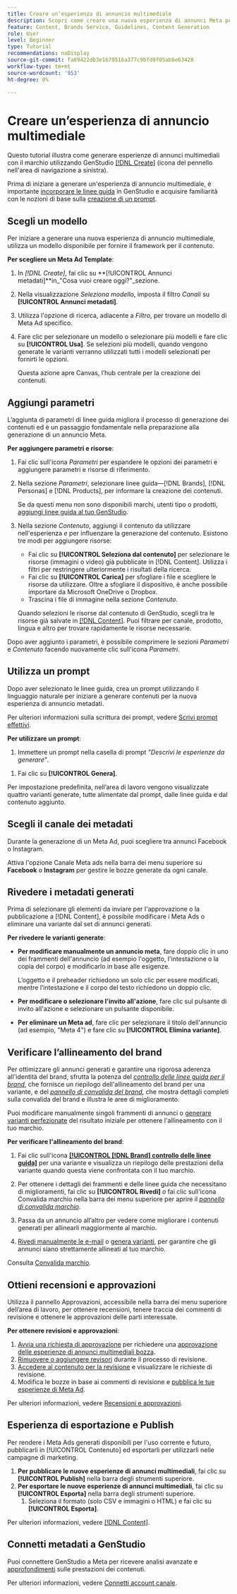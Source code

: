 ```yaml
---
title: Creare un’esperienza di annuncio multimediale
description: Scopri come creare una nuova esperienza di annunci Meta per il brand, per Facebook o Instagram, con IA generativa.
feature: Content, Brands Service, Guidelines, Content Generation
role: User
level: Beginner
type: Tutorial
recommendations: noDisplay
source-git-commit: fa89422db3e1679516a377c9bfd9f05ab6e63428
workflow-type: tm+mt
source-wordcount: '953'
ht-degree: 0%

---
```



# Creare un’esperienza di annuncio multimediale

Questo tutorial illustra come generare esperienze di annunci multimediali con il marchio utilizzando GenStudio [[!DNL Create]](/help/user-guide/create/overview.md) (icona del pennello nell&#39;area di navigazione a sinistra).

Prima di iniziare a generare un&#39;esperienza di annuncio multimediale, è importante [incorporare le linee guida](/help/user-guide/guidelines/add-guidelines.md) in GenStudio e acquisire familiarità con le nozioni di base sulla [creazione di un prompt](/help/user-guide/effective-prompts.md).

## Scegli un modello

Per iniziare a generare una nuova esperienza di annuncio multimediale, utilizza un modello disponibile per fornire il framework per il contenuto.

**Per scegliere un Meta Ad Template**:

1. In _[!DNL Create]_, fai clic su **[!UICONTROL Annunci metadati]**in_&quot;Cosa vuoi creare oggi?&quot;_sezione.
1. Nella visualizzazione _Seleziona modello_, imposta il filtro _Canali_ su **[!UICONTROL Annunci metadati]**.
1. Utilizza l&#39;opzione di ricerca, adiacente a _Filtro_, per trovare un modello di Meta Ad specifico.
1. Fare clic per selezionare un modello o selezionare più modelli e fare clic su **[!UICONTROL Usa]**. Se selezioni più modelli, quando vengono generate le varianti verranno utilizzati tutti i modelli selezionati per fornirti le opzioni.

   Questa azione apre Canvas, l’hub centrale per la creazione dei contenuti.

## Aggiungi parametri

L’aggiunta di parametri di linee guida migliora il processo di generazione dei contenuti ed è un passaggio fondamentale nella preparazione alla generazione di un annuncio Meta.

**Per aggiungere parametri e risorse**:

1. Fai clic sull&#39;icona _Parametri_ per espandere le opzioni dei parametri e aggiungere parametri e risorse di riferimento.
1. Nella sezione _Parametri_, selezionare linee guida—[!DNL Brands], [!DNL Personas] e [!DNL Products], per informare la creazione dei contenuti.

   Se da questi menu non sono disponibili marchi, utenti tipo o prodotti, [aggiungi linee guida al tuo GenStudio](/help/user-guide/guidelines/add-guidelines.md).

1. Nella sezione _Contenuto_, aggiungi il contenuto da utilizzare nell&#39;esperienza *e* per influenzare la generazione del contenuto. Esistono tre modi per aggiungere risorse:
   * Fai clic su **[!UICONTROL Seleziona dal contenuto]** per selezionare le risorse (immagini o video) già pubblicate in [!DNL Content]. Utilizza i filtri per restringere ulteriormente i risultati della ricerca.
   * Fai clic su **[!UICONTROL Carica]** per sfogliare i file e scegliere le risorse da utilizzare. Oltre a sfogliare il dispositivo, è anche possibile importare da Microsoft OneDrive o Dropbox.
   * Trascina i file di immagine nella sezione _Contenuto_.

   Quando selezioni le risorse dal contenuto di GenStudio, scegli tra le risorse già salvate in [[!DNL Content]](/help/user-guide/content/overview.md). Puoi filtrare per canale, prodotto, lingua e altro per trovare rapidamente le risorse necessarie.

Dopo aver aggiunto i parametri, è possibile comprimere le sezioni *Parametri* e *Contenuto* facendo nuovamente clic sull&#39;icona _Parametri_.

## Utilizza un prompt

Dopo aver selezionato le linee guida, crea un prompt utilizzando il linguaggio naturale per iniziare a generare contenuti per la nuova esperienza di annuncio metadati.

Per ulteriori informazioni sulla scrittura dei prompt, vedere [Scrivi prompt effettivi](/help/user-guide/effective-prompts.md).

**Per utilizzare un prompt**:

1. Immettere un prompt nella casella di prompt _&quot;Descrivi le esperienze da generare&quot;_.
   <!-- If the prompt box is not visible, click **[!UICONTROL Open to prompt]** to expand it. -->

<!-- 1. Optionally, click one of the prompt suggestions visible just above the prompt text box. Clicking a suggestion auto-fills the suggested prompt in the prompt box. -->
1. Fai clic su **[!UICONTROL Genera]**.

Per impostazione predefinita, nell’area di lavoro vengono visualizzate quattro varianti generate, tutte alimentate dal prompt, dalle linee guida e dal contenuto aggiunto.

## Scegli il canale dei metadati

Durante la generazione di un Meta Ad, puoi scegliere tra annunci Facebook o Instagram.

Attiva l&#39;opzione Canale Meta ads nella barra dei menu superiore su **Facebook** o **Instagram** per gestire le bozze generate da ogni canale.

## Rivedere i metadati generati

Prima di selezionare gli elementi da inviare per l&#39;approvazione o la pubblicazione a [!DNL Content], è possibile modificare i Meta Ads o eliminare una variante dal set di annunci generati.

**Per rivedere le varianti generate**:

* **Per modificare manualmente un annuncio meta**, fare doppio clic in uno dei frammenti dell&#39;annuncio (ad esempio l&#39;oggetto, l&#39;intestazione o la copia del corpo) e modificarlo in base alle esigenze.

  L’oggetto e il preheader richiedono un solo clic per essere modificati, mentre l’intestazione e il corpo del testo richiedono un doppio clic.

* **Per modificare o selezionare l&#39;invito all&#39;azione**, fare clic sul pulsante di invito all&#39;azione e selezionare un pulsante disponibile.
* **Per eliminare un Meta ad**, fare clic per selezionare il titolo dell&#39;annuncio (ad esempio, &quot;Meta 4&quot;) e fare clic su **[!UICONTROL Elimina variante]**.

## Verificare l’allineamento del brand

Per ottimizzare gli annunci generati e garantire una rigorosa aderenza all&#39;identità del brand, sfrutta la potenza del [_controllo delle linee guida per il brand_](/help/user-guide/guidelines/brand-validation.md#brand-guidelines-check), che fornisce un riepilogo dell&#39;allineamento del brand per una variante, e del [_pannello di convalida del brand_](/help/user-guide/guidelines/brand-validation.md#brand-validation-panel), che mostra dettagli completi sulla convalida del brand e illustra le aree di miglioramento.

Puoi modificare manualmente singoli frammenti di annunci o [generare varianti perfezionate](/help/user-guide/create/generate-variants.md) del risultato iniziale per ottenere l&#39;allineamento con il tuo marchio.

**Per verificare l&#39;allineamento del brand**:

1. Fai clic sull&#39;icona [**[!UICONTROL [!DNL Brand] controllo delle linee guida]**](/help/user-guide/guidelines/brand-validation.md#brand-guidelines-check) per una variante e visualizza un riepilogo delle prestazioni della variante quando questa viene confrontata con il tuo marchio.
1. Per ottenere i dettagli dei frammenti e delle linee guida che necessitano di miglioramenti, fai clic su **[!UICONTROL Rivedi]** _o_ fai clic sull&#39;icona Convalida marchio nella barra dei menu superiore per aprire il [_pannello di convalida marchio_](/help/user-guide/guidelines/brand-validation.md#brand-validation-panel).

1. Passa da un annuncio all’altro per vedere come migliorare i contenuti generati per allinearli maggiormente al marchio.
1. [Rivedi manualmente le e-mail](#revise-generated-emails) o [genera varianti](/help/user-guide/create/generate-variants.md), per garantire che gli annunci siano strettamente allineati al tuo marchio.

Consulta [Convalida marchio](/help/user-guide/guidelines/brand-validation.md).

## Ottieni recensioni e approvazioni

Utilizza il pannello Approvazioni, accessibile nella barra dei menu superiore dell’area di lavoro, per ottenere recensioni, tenere traccia dei commenti di revisione e ottenere le approvazioni delle parti interessate.

**Per ottenere revisioni e approvazioni**:

1. [Avvia una richiesta di approvazione](/help/user-guide/approvals/request-review.md) per richiedere una [approvazione delle esperienze di annunci multimediali bozza](/help/user-guide/approvals/approve-content.md).
1. [Rimuovere o aggiungere revisori](/help/user-guide/approvals/review-and-edit.md#manage-approvals) durante il processo di revisione.
1. [Accedere al contenuto per la revisione](/help/user-guide/approvals/review-and-edit.md#access-content-for-review) e visualizzare le richieste di revisione.
1. Modifica le bozze in base ai commenti di revisione e [pubblica le tue esperienze di Meta Ad](#publish-and-export-experience).

Per ulteriori informazioni, vedere [Recensioni e approvazioni](/help/user-guide/approvals/overview.md).

## Esperienza di esportazione e Publish

Per rendere i Meta Ads generati disponibili per l&#39;uso corrente e futuro, pubblicarli in [!UICONTROL Contenuto] ed esportarli per utilizzarli nelle campagne di marketing.

1. **Per pubblicare le nuove esperienze di annunci multimediali**, fai clic su **[!UICONTROL Publish]** nella barra degli strumenti superiore.
1. **Per esportare le nuove esperienze di annunci multimediali**, fai clic su **[!UICONTROL Esporta]** nella barra degli strumenti superiore.
   1. Seleziona il formato (solo CSV e immagini o HTML) e fai clic su **[!UICONTROL Esporta]**.

Per ulteriori informazioni, vedere [[!DNL Content]](/help/user-guide/content/overview.md#search-and-find-approved-content).

## Connetti metadati a GenStudio

Puoi connettere GenStudio a Meta per ricevere analisi avanzate e [approfondimenti](/help/user-guide/insights/overview.md) sulle prestazioni dei contenuti.

Per ulteriori informazioni, vedere [Connetti account canale](/help/user-guide/insights/connect-channel.md).
